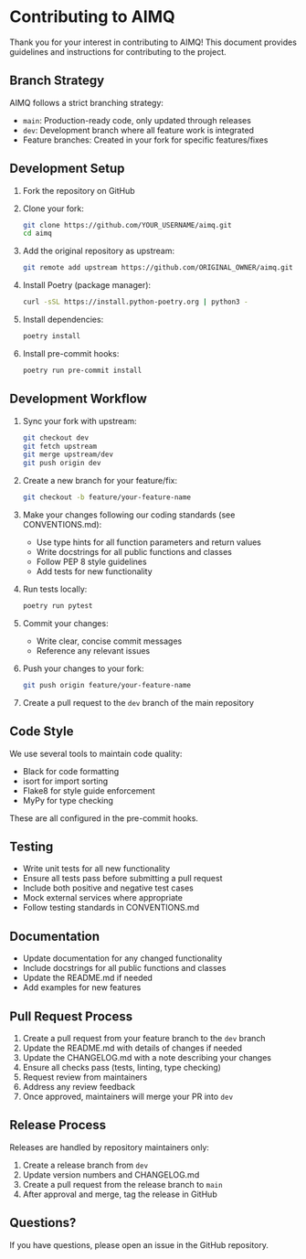 # Contributing to AIMQ

Thank you for your interest in contributing to AIMQ! This document provides guidelines
and instructions for contributing to the project.

## Branch Strategy

AIMQ follows a strict branching strategy:

- `main`: Production-ready code, only updated through releases
- `dev`: Development branch where all feature work is integrated
- Feature branches: Created in your fork for specific features/fixes

## Development Setup

1. Fork the repository on GitHub

1. Clone your fork:

   ```bash
   git clone https://github.com/YOUR_USERNAME/aimq.git
   cd aimq
   ```

1. Add the original repository as upstream:

   ```bash
   git remote add upstream https://github.com/ORIGINAL_OWNER/aimq.git
   ```

1. Install Poetry (package manager):

   ```bash
   curl -sSL https://install.python-poetry.org | python3 -
   ```

1. Install dependencies:

   ```bash
   poetry install
   ```

1. Install pre-commit hooks:

   ```bash
   poetry run pre-commit install
   ```

## Development Workflow

1. Sync your fork with upstream:

   ```bash
   git checkout dev
   git fetch upstream
   git merge upstream/dev
   git push origin dev
   ```

1. Create a new branch for your feature/fix:

   ```bash
   git checkout -b feature/your-feature-name
   ```

1. Make your changes following our coding standards (see CONVENTIONS.md):

   - Use type hints for all function parameters and return values
   - Write docstrings for all public functions and classes
   - Follow PEP 8 style guidelines
   - Add tests for new functionality

1. Run tests locally:

   ```bash
   poetry run pytest
   ```

1. Commit your changes:

   - Write clear, concise commit messages
   - Reference any relevant issues

1. Push your changes to your fork:

   ```bash
   git push origin feature/your-feature-name
   ```

1. Create a pull request to the `dev` branch of the main repository

## Code Style

We use several tools to maintain code quality:

- Black for code formatting
- isort for import sorting
- Flake8 for style guide enforcement
- MyPy for type checking

These are all configured in the pre-commit hooks.

## Testing

- Write unit tests for all new functionality
- Ensure all tests pass before submitting a pull request
- Include both positive and negative test cases
- Mock external services where appropriate
- Follow testing standards in CONVENTIONS.md

## Documentation

- Update documentation for any changed functionality
- Include docstrings for all public functions and classes
- Update the README.md if needed
- Add examples for new features

## Pull Request Process

1. Create a pull request from your feature branch to the `dev` branch
1. Update the README.md with details of changes if needed
1. Update the CHANGELOG.md with a note describing your changes
1. Ensure all checks pass (tests, linting, type checking)
1. Request review from maintainers
1. Address any review feedback
1. Once approved, maintainers will merge your PR into `dev`

## Release Process

Releases are handled by repository maintainers only:

1. Create a release branch from `dev`
1. Update version numbers and CHANGELOG.md
1. Create a pull request from the release branch to `main`
1. After approval and merge, tag the release in GitHub

## Questions?

If you have questions, please open an issue in the GitHub repository.
